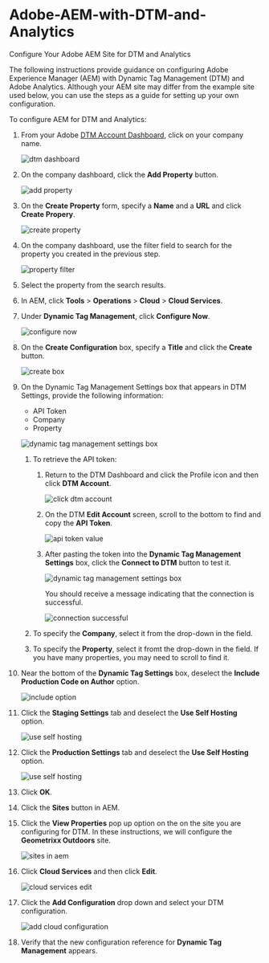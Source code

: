 # Adobe-AEM-with-DTM-and-Analytics
Configure Your Adobe AEM Site for DTM and Analytics

The following instructions provide guidance on configuring Adobe Experience Manager (AEM) with Dynamic Tag Management (DTM) and Adobe Analytics. Although your AEM site may differ from the example site used below, you can use the steps as a guide for setting up your own configuration. 

To configure AEM for DTM and Analytics:


1. From your Adobe [DTM Account Dashboard](https://dtm.adobe.com), click on your company name.

    ![dtm dashboard](https://user-images.githubusercontent.com/29133525/34694472-7157a700-f484-11e7-9a63-6cb8dcb1a2db.png)


1. On the company dashboard, click the **Add Property** button.

    ![add property](https://user-images.githubusercontent.com/29133525/34694527-9e07689e-f484-11e7-922f-a26c0124037d.png)


1. On the **Create Property** form, specify a **Name** and a **URL** and click **Create Propery**.

    ![create property](https://user-images.githubusercontent.com/29133525/34694566-c7bd3128-f484-11e7-8576-bef30d6b19e0.png)
    
1. On the company dashboard, use the filter field to search for the property you created in the previous step.

    ![property filter](https://user-images.githubusercontent.com/29133525/34694876-e424f3a4-f485-11e7-979b-1cba11c52ef8.png)

1. Select the property from the search results.

1. In AEM, click **Tools** > **Operations** > **Cloud** > **Cloud Services**.


1. Under **Dynamic Tag Management**, click **Configure Now**.

    ![configure now](https://user-images.githubusercontent.com/29133525/34695129-e50f2f22-f486-11e7-991d-f1845ef05b2f.png)


1. On the **Create Configuration** box, specify a **Title** and click the **Create** button.

    ![create box](https://user-images.githubusercontent.com/29133525/34695269-6f46eda6-f487-11e7-923b-44d36795d641.png)


1. On the Dynamic Tag Management Settings box that appears in DTM Settings, provide the following information:

    * API Token
    * Company
    * Property

    ![dynamic tag management settings box](https://user-images.githubusercontent.com/29133525/34695571-9f68c8a0-f488-11e7-9cf0-e3541780f1df.png)

    1. To retrieve the API token:
    
        1. Return to the DTM Dashboard and click the Profile icon and then click **DTM Account**.
        
            ![click dtm account](https://user-images.githubusercontent.com/29133525/34695898-d2b30fee-f489-11e7-9c9a-27086af832b0.png)

        1. On the DTM **Edit Account** screen, scroll to the bottom to find and copy the **API Token**.

            ![api token value](https://user-images.githubusercontent.com/29133525/34696051-7e2ddf34-f48a-11e7-8df1-6e15836c5e49.png)
            
        1. After pasting the token into the **Dynamic Tag Management Settings** box, click the **Connect to DTM** button to test it.

            ![dynamic tag management settings box](https://user-images.githubusercontent.com/29133525/34885915-b2557f5a-f77e-11e7-8b9a-85b2488e772a.png)

             You should receive a message indicating that the connection is successful.
              
             ![connection successful](https://user-images.githubusercontent.com/29133525/34696324-97124dcc-f48b-11e7-8119-81965820bd52.png)


    1. To specify the **Company**, select it from the drop-down in the field.
 
    1. To specify the **Property**, select it fromt the drop-down in the field. If you have many properties, you may need to scroll to find it.

1. Near the bottom of the **Dynamic Tag Settings** box, deselect the **Include Production Code on Author** option.

    ![include option](https://user-images.githubusercontent.com/29133525/34886003-f5b9d4d0-f77e-11e7-811c-4fc21711c2ae.png)


1. Click the **Staging Settings** tab and deselect the **Use Self Hosting** option.

    ![use self hosting](https://user-images.githubusercontent.com/29133525/34886150-66f5f674-f77f-11e7-8a1a-d731944d45f2.png)


1. Click the **Production Settings** tab and deselect the **Use Self Hosting** option.

    ![use self hosting](https://user-images.githubusercontent.com/29133525/34886150-66f5f674-f77f-11e7-8a1a-d731944d45f2.png)


1. Click **OK**.

1. Click the **Sites** button in AEM.

1. Click the **View Properties** pop up option on the on the site you are configuring for DTM. In these instructions, we will configure the **Geometrixx Outdoors** site.

    ![sites in aem](https://user-images.githubusercontent.com/29133525/34886880-c7df7030-f781-11e7-9496-bdcae7b187d6.png)

1. Click **Cloud Services** and then click **Edit**.

    ![cloud services edit](https://user-images.githubusercontent.com/29133525/34887177-cd30457c-f782-11e7-9cca-c13fed00b2f7.png)

1. Click the **Add Configuration** drop down and select your DTM configuration.

    ![add cloud configuration](https://user-images.githubusercontent.com/29133525/34887341-655887ce-f783-11e7-925a-8b4a112ae628.png)

1. Verify that the new configuration reference for **Dynamic Tag Management** appears.

